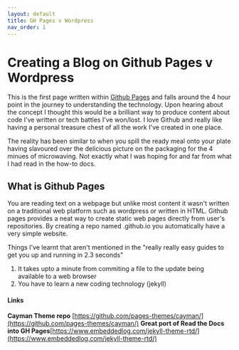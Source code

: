 ```yaml
---
layout: default
title: GH Pages v Wordpress 
nav_order: 1
---
```



# Creating a Blog on Github Pages v Wordpress

This is the first page written within [Github Pages](https://pages.github.com/) and falls around the 4 hour point in the journey to understanding the technology. Upon hearing about the concept I thought this would be a brilliant way to produce content about code I've written or tech battles I've won/lost. I love Github and really like having a personal treasure chest of all the work I've created in one place.

The reality has been similar to when you spill the ready meal onto your plate having slavoured over the delicious picture on the packaging for the 4 minues of microwaving. Not exactly what I was hoping for and far from what I had read in the how-to docs.

## What is Github Pages
You are reading text on a webpage but unlike most content it wasn't written on a traditional web platform such as wordpress or written in HTML. Github pages provides a neat way to create static web pages directly from user's repositories. By creating a repo named <username>.github.io you automatically have a very simple website.


Things I've learnt that aren't mentioned in the "really really easy guides to get you up and running in 2.3 seconds"
1. It takes upto a minute from commiting a file to the update being available to a web browser
2. You have to learn a new coding technology (jekyll)


#### Links
**Cayman Theme repo** [https://github.com/pages-themes/cayman/](https://github.com/pages-themes/cayman/)
**Great port of Read the Docs into GH Pages**[https://www.embeddedlog.com/jekyll-theme-rtd/](https://www.embeddedlog.com/jekyll-theme-rtd/)
